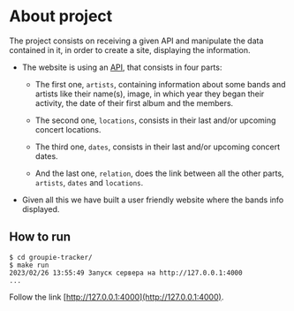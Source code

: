 # About project

The project consists on receiving a given API and manipulate the data contained in it, in order to create a site, displaying the information.

- The website is using an [API](https://groupietrackers.herokuapp.com/api), that consists in four parts:

    - The first one, `artists`, containing information about some bands and artists like their name(s), image, in which year they began their activity, the date of their first album and the members.

    - The second one, `locations`, consists in their last and/or upcoming concert locations.

    - The third one, `dates`, consists in their last and/or upcoming concert dates.

    - And the last one, `relation`, does the link between all the other parts, `artists`, `dates` and `locations`.

- Given all this we have built a user friendly website where the bands info displayed.

## How to run

```shell
$ cd groupie-tracker/
$ make run
2023/02/26 13:55:49 Запуск сервера на http://127.0.0.1:4000
...
```
Follow the link [http://127.0.0.1:4000](http://127.0.0.1:4000).